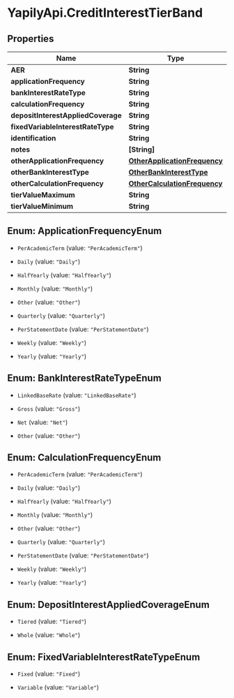 # YapilyApi.CreditInterestTierBand

## Properties
Name | Type | Description | Notes
------------ | ------------- | ------------- | -------------
**AER** | **String** |  | [optional] 
**applicationFrequency** | **String** |  | [optional] 
**bankInterestRateType** | **String** |  | [optional] 
**calculationFrequency** | **String** |  | [optional] 
**depositInterestAppliedCoverage** | **String** |  | [optional] 
**fixedVariableInterestRateType** | **String** |  | [optional] 
**identification** | **String** |  | [optional] 
**notes** | **[String]** |  | [optional] 
**otherApplicationFrequency** | [**OtherApplicationFrequency**](OtherApplicationFrequency.md) |  | [optional] 
**otherBankInterestType** | [**OtherBankInterestType**](OtherBankInterestType.md) |  | [optional] 
**otherCalculationFrequency** | [**OtherCalculationFrequency**](OtherCalculationFrequency.md) |  | [optional] 
**tierValueMaximum** | **String** |  | [optional] 
**tierValueMinimum** | **String** |  | [optional] 


<a name="ApplicationFrequencyEnum"></a>
## Enum: ApplicationFrequencyEnum


* `PerAcademicTerm` (value: `"PerAcademicTerm"`)

* `Daily` (value: `"Daily"`)

* `HalfYearly` (value: `"HalfYearly"`)

* `Monthly` (value: `"Monthly"`)

* `Other` (value: `"Other"`)

* `Quarterly` (value: `"Quarterly"`)

* `PerStatementDate` (value: `"PerStatementDate"`)

* `Weekly` (value: `"Weekly"`)

* `Yearly` (value: `"Yearly"`)




<a name="BankInterestRateTypeEnum"></a>
## Enum: BankInterestRateTypeEnum


* `LinkedBaseRate` (value: `"LinkedBaseRate"`)

* `Gross` (value: `"Gross"`)

* `Net` (value: `"Net"`)

* `Other` (value: `"Other"`)




<a name="CalculationFrequencyEnum"></a>
## Enum: CalculationFrequencyEnum


* `PerAcademicTerm` (value: `"PerAcademicTerm"`)

* `Daily` (value: `"Daily"`)

* `HalfYearly` (value: `"HalfYearly"`)

* `Monthly` (value: `"Monthly"`)

* `Other` (value: `"Other"`)

* `Quarterly` (value: `"Quarterly"`)

* `PerStatementDate` (value: `"PerStatementDate"`)

* `Weekly` (value: `"Weekly"`)

* `Yearly` (value: `"Yearly"`)




<a name="DepositInterestAppliedCoverageEnum"></a>
## Enum: DepositInterestAppliedCoverageEnum


* `Tiered` (value: `"Tiered"`)

* `Whole` (value: `"Whole"`)




<a name="FixedVariableInterestRateTypeEnum"></a>
## Enum: FixedVariableInterestRateTypeEnum


* `Fixed` (value: `"Fixed"`)

* `Variable` (value: `"Variable"`)




